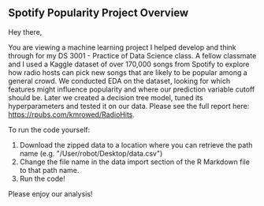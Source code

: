## Spotify Popularity Project Overview

Hey there, 

You are viewing a machine learning project I helped develop and think through for my DS 3001 - Practice of Data Science class. A fellow classmate and I used a Kaggle dataset of over 170,000 songs from Spotify to explore how radio hosts can pick new songs that are likely to be popular among a general crowd. We conducted EDA on the dataset, looking for which features might influence popularity and where our prediction variable cutoff should be. Later we created a decision tree model, tuned its hyperparameters and tested it on our data. Please see the full report here: https://rpubs.com/kmrowed/RadioHits.

To run the code yourself:
1. Download the zipped data to a location where you can retrieve the path name (e.g. "/User/robot/Desktop/data.csv")
2. Change the file name in the data import section of the R Markdown file to that path name.
3. Run the code!


Please enjoy our analysis!
